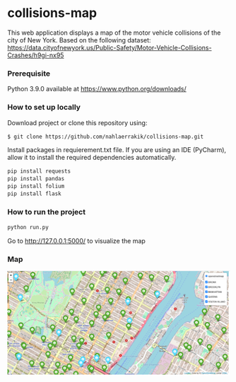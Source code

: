 # collisions-map
This web application displays a map of the motor vehicle collisions of the city of New York. Based on the following dataset: https://data.cityofnewyork.us/Public-Safety/Motor-Vehicle-Collisions-Crashes/h9gi-nx95

### Prerequisite

Python 3.9.0 available at https://www.python.org/downloads/

### How to set up locally

Download project or clone this repository using:

```sh
$ git clone https://github.com/nahlaerrakik/collisions-map.git
```
Install packages in requierement.txt file. If you are using an IDE (PyCharm), allow it to install the required dependencies automatically.

```sh
pip install requests
pip install pandas
pip install folium
pip install flask
```
### How to run the project
```sh
python run.py
```
Go to http://127.0.0.1:5000/ to visualize the map


###  Map
![](application/templates/map.PNG)
